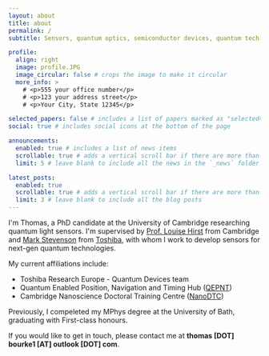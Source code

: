 ```yaml
---
layout: about
title: about
permalink: /
subtitle: Sensors, quantum optics, semiconductor devices, quantum tech

profile:
  align: right
  image: profile.JPG
  image_circular: false # crops the image to make it circular
  more_info: >
    # <p>555 your office number</p>
    # <p>123 your address street</p>
    # <p>Your City, State 12345</p>

selected_papers: false # includes a list of papers marked as "selected={true}"
social: true # includes social icons at the bottom of the page

announcements:
  enabled: true # includes a list of news items
  scrollable: true # adds a vertical scroll bar if there are more than 3 news items
  limit: 5 # leave blank to include all the news in the `_news` folder

latest_posts:
  enabled: true
  scrollable: true # adds a vertical scroll bar if there are more than 3 new posts items
  limit: 3 # leave blank to include all the blog posts
---
```


I'm Thomas, a PhD candidate at the University of Cambridge researching quantum light sensors. I'm supervised by [Prof. Louise Hirst](https://www.phy.cam.ac.uk/profile/prof-louise-hirst/) from Cambridge and [Mark Stevenson](https://scholar.google.com/citations?user=DR9KmDwAAAAJ&hl=en&oi=ao) from [Toshiba](https://www.toshiba.eu/quantum/), with whom I work to develop sensors for next-gen quantum technologies.

My current affiliations include:
 - Toshiba Research Europe - Quantum Devices team
 - Quantum Enabled Position, Navigation and Timing Hub ([QEPNT](https://www.qepnt.org/))
 - Cambridge Nanoscience Doctoral Training Centre ([NanoDTC](https://www.nanodtc.cam.ac.uk/))

Previously, I compeleted my MPhys degree at the University of Bath, graduating with First-class honours. 

If you would like to get in touch, please contact me at **thomas [DOT] bourke1 [AT] outlook [DOT] com**.